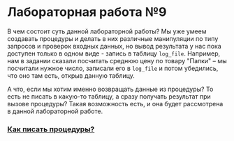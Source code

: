 # Лабораторная работа №9

В чем состоит суть данной лабораторной работы? Мы уже умеем создавать процедуры и делать в них различные манипуляции по типу запросов и проверок входных данных, но вывод результата у нас пока доступен только в одном виде - запись в таблицу `log_file`. Например, нам в задании сказали посчитать среднюю цену по товару "Папки" – мы посчитали нужное число, записали его в `log_file` и потом убедились, что оно там есть, открыв данную таблицу. 

А что, если мы хотим именно возвращать данные из процедуры? То есть не писать в какую-то таблицу, а сразу получать результат при вызове процедуры? Такая возможность есть, и она будет рассмотрена в данной лабораторной работе.


### [Как писать процедуры?](https://github.com/NikitaBogoslovskiy/DatabaseCourse/tree/main/lab09/how-to-create-procedures)
